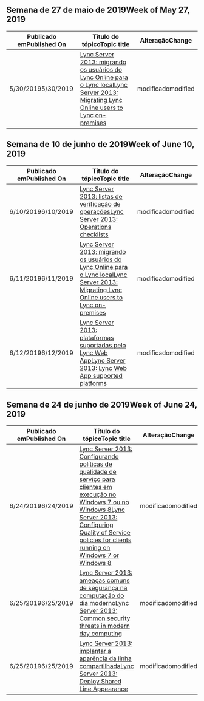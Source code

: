 <!-- This file is generated automatically each week. Changes made to this file will be overwritten.-->




## <a name="week-of-may-27-2019"></a><span data-ttu-id="92010-101">Semana de 27 de maio de 2019</span><span class="sxs-lookup"><span data-stu-id="92010-101">Week of May 27, 2019</span></span>


| <span data-ttu-id="92010-102">Publicado em</span><span class="sxs-lookup"><span data-stu-id="92010-102">Published On</span></span> |<span data-ttu-id="92010-103">Título do tópico</span><span class="sxs-lookup"><span data-stu-id="92010-103">Topic title</span></span> | <span data-ttu-id="92010-104">Alteração</span><span class="sxs-lookup"><span data-stu-id="92010-104">Change</span></span> |
|------|------------|--------|
| <span data-ttu-id="92010-105">5/30/2019</span><span class="sxs-lookup"><span data-stu-id="92010-105">5/30/2019</span></span> | [<span data-ttu-id="92010-106">Lync Server 2013: migrando os usuários do Lync Online para o Lync local</span><span class="sxs-lookup"><span data-stu-id="92010-106">Lync Server 2013: Migrating Lync Online users to Lync on-premises</span></span>](/LyncServer/lync-server-2013-migrating-lync-online-users-to-lync-on-premises) | <span data-ttu-id="92010-107">modificado</span><span class="sxs-lookup"><span data-stu-id="92010-107">modified</span></span> |


## <a name="week-of-june-10-2019"></a><span data-ttu-id="92010-108">Semana de 10 de junho de 2019</span><span class="sxs-lookup"><span data-stu-id="92010-108">Week of June 10, 2019</span></span>


| <span data-ttu-id="92010-109">Publicado em</span><span class="sxs-lookup"><span data-stu-id="92010-109">Published On</span></span> |<span data-ttu-id="92010-110">Título do tópico</span><span class="sxs-lookup"><span data-stu-id="92010-110">Topic title</span></span> | <span data-ttu-id="92010-111">Alteração</span><span class="sxs-lookup"><span data-stu-id="92010-111">Change</span></span> |
|------|------------|--------|
| <span data-ttu-id="92010-112">6/10/2019</span><span class="sxs-lookup"><span data-stu-id="92010-112">6/10/2019</span></span> | [<span data-ttu-id="92010-113">Lync Server 2013: listas de verificação de operações</span><span class="sxs-lookup"><span data-stu-id="92010-113">Lync Server 2013: Operations checklists</span></span>](/LyncServer/lync-server-2013-operations-checklists) | <span data-ttu-id="92010-114">modificado</span><span class="sxs-lookup"><span data-stu-id="92010-114">modified</span></span> |
| <span data-ttu-id="92010-115">6/11/2019</span><span class="sxs-lookup"><span data-stu-id="92010-115">6/11/2019</span></span> | [<span data-ttu-id="92010-116">Lync Server 2013: migrando os usuários do Lync Online para o Lync local</span><span class="sxs-lookup"><span data-stu-id="92010-116">Lync Server 2013: Migrating Lync Online users to Lync on-premises</span></span>](/LyncServer/lync-server-2013-migrating-lync-online-users-to-lync-on-premises) | <span data-ttu-id="92010-117">modificado</span><span class="sxs-lookup"><span data-stu-id="92010-117">modified</span></span> |
| <span data-ttu-id="92010-118">6/12/2019</span><span class="sxs-lookup"><span data-stu-id="92010-118">6/12/2019</span></span> | [<span data-ttu-id="92010-119">Lync Server 2013: plataformas suportadas pelo Lync Web App</span><span class="sxs-lookup"><span data-stu-id="92010-119">Lync Server 2013: Lync Web App supported platforms</span></span>](/LyncServer/lync-server-2013-lync-web-app-supported-platforms) | <span data-ttu-id="92010-120">modificado</span><span class="sxs-lookup"><span data-stu-id="92010-120">modified</span></span> |


## <a name="week-of-june-24-2019"></a><span data-ttu-id="92010-121">Semana de 24 de junho de 2019</span><span class="sxs-lookup"><span data-stu-id="92010-121">Week of June 24, 2019</span></span>


| <span data-ttu-id="92010-122">Publicado em</span><span class="sxs-lookup"><span data-stu-id="92010-122">Published On</span></span> |<span data-ttu-id="92010-123">Título do tópico</span><span class="sxs-lookup"><span data-stu-id="92010-123">Topic title</span></span> | <span data-ttu-id="92010-124">Alteração</span><span class="sxs-lookup"><span data-stu-id="92010-124">Change</span></span> |
|------|------------|--------|
| <span data-ttu-id="92010-125">6/24/2019</span><span class="sxs-lookup"><span data-stu-id="92010-125">6/24/2019</span></span> | [<span data-ttu-id="92010-126">Lync Server 2013: Configurando políticas de qualidade de serviço para clientes em execução no Windows 7 ou no Windows 8</span><span class="sxs-lookup"><span data-stu-id="92010-126">Lync Server 2013: Configuring Quality of Service policies for clients running on Windows 7 or Windows 8</span></span>](/LyncServer/lync-server-2013-configuring-quality-of-service-policies-for-clients-running-on-windows-7-or-windows-8) | <span data-ttu-id="92010-127">modificado</span><span class="sxs-lookup"><span data-stu-id="92010-127">modified</span></span> |
| <span data-ttu-id="92010-128">6/25/2019</span><span class="sxs-lookup"><span data-stu-id="92010-128">6/25/2019</span></span> | [<span data-ttu-id="92010-129">Lync Server 2013: ameaças comuns de segurança na computação do dia moderno</span><span class="sxs-lookup"><span data-stu-id="92010-129">Lync Server 2013: Common security threats in modern day computing</span></span>](/LyncServer/lync-server-2013-common-security-threats-in-modern-day-computing) | <span data-ttu-id="92010-130">modificado</span><span class="sxs-lookup"><span data-stu-id="92010-130">modified</span></span> |
| <span data-ttu-id="92010-131">6/25/2019</span><span class="sxs-lookup"><span data-stu-id="92010-131">6/25/2019</span></span> | [<span data-ttu-id="92010-132">Lync Server 2013: implantar a aparência da linha compartilhada</span><span class="sxs-lookup"><span data-stu-id="92010-132">Lync Server 2013: Deploy Shared Line Appearance</span></span>](/LyncServer/lync-server-2013-deploy-shared-line-appearance) | <span data-ttu-id="92010-133">modificado</span><span class="sxs-lookup"><span data-stu-id="92010-133">modified</span></span> |

